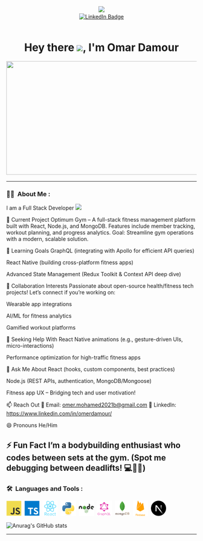 <div id="header" align="center">
  <img src="https://media.giphy.com/media/v1.Y2lkPTc5MGI3NjExcDk1bWx2eXQ2d3J0Z3JmZ2J6dGQ1aGJ5Y2JtNnR6eG1hdmR5ZyZlcD12MV9pbnRlcm5hbF9naWZfYnlfaWQmY3Q9Zw/hULJ3jWnhNxQA/giphy.gif" width="100"/>
</div>
<div id="badges" align="center">
  <a href="https://linkedin.com/in/omerdamour">
    <img src="https://img.shields.io/badge/LinkedIn-blue?style=for-the-badge&logo=linkedin&logoColor=white" alt="LinkedIn Badge"/>
  </a>
</div>
<div align="center">
  <img src="[https://komarev.com/ghpvc/?username=your-username&style=flat-square&color=blue](https://camo.githubusercontent.com/1a8f914ab6e60fde4c3996148833d775d872755bda03573e4953a89717b00b45/68747470733a2f2f6b6f6d617265762e636f6d2f67687076632f3f757365726e616d653d4461726b2d446576656c6f7065723933267374796c653d666c61742d73717561726526636f6c6f723d626c7565)" alt=""/>
</div>
<h1 align="center">Hey there <img src="https://media.giphy.com/media/hvRJCLFzcasrR4ia7z/giphy.gif" width="40">, I'm Omar Damour</h1>
<p align="center">
</p>
<div align="center">
  <img src="https://media.giphy.com/media/L1R1tvI9svkIWwpVYr/giphy.gif" width="600" height="300"/>
</div>

---

### :man_technologist: &nbsp;About Me :

I am a Full Stack Developer <img src="https://media.giphy.com/media/WUlplcMpOCEmTGBtBW/giphy.gif" width="30">

🔭 Current Project
Optimum Gym – A full-stack fitness management platform built with React, Node.js, and MongoDB. Features include member tracking, workout planning, and progress analytics. Goal: Streamline gym operations with a modern, scalable solution.

🌱 Learning Goals
GraphQL (integrating with Apollo for efficient API queries)

React Native (building cross-platform fitness apps)

Advanced State Management (Redux Toolkit & Context API deep dive)

👯 Collaboration Interests
Passionate about open-source health/fitness tech projects! Let’s connect if you’re working on:

Wearable app integrations

AI/ML for fitness analytics

Gamified workout platforms

🤝 Seeking Help With
React Native animations (e.g., gesture-driven UIs, micro-interactions)

Performance optimization for high-traffic fitness apps

💬 Ask Me About
React (hooks, custom components, best practices)

Node.js (REST APIs, authentication, MongoDB/Mongoose)

Fitness app UX – Bridging tech and user motivation!

📫 Reach Out
📧 Email: omer.mohamed2021b@gmail.com
💼 LinkedIn: https://www.linkedin.com/in/omerdamour/

😄 Pronouns
He/Him

⚡ Fun Fact
I’m a bodybuilding enthusiast who codes between sets at the gym. (Spot me debugging between deadlifts! 💻🏋️‍♂️)
---

### 🛠 &nbsp;Languages and Tools :

<p>
<img src="https://github.com/devicons/devicon/blob/master/icons/javascript/javascript-original.svg" title="JavaScript" alt="JavaScript" width="40" height="40"/>&nbsp;
<img src="https://github.com/devicons/devicon/blob/master/icons/typescript/typescript-original.svg" title="TypeScript" alt="TypeScript" width="40" height="40"/>&nbsp;
<img src="https://github.com/devicons/devicon/blob/master/icons/react/react-original-wordmark.svg" title="React" alt="React" width="40" height="40"/>&nbsp;
<img src=" https://github.com/devicons/devicon/blob/master/icons/python/python-original.svg" title="Python" alt="Python" width="40" height="40"/>&nbsp;
<img src="https://github.com/devicons/devicon/blob/master/icons/nodejs/nodejs-original-wordmark.svg" title="NodeJS" alt="NodeJS" width="40" height="40"/>&nbsp;
<img src="https://github.com/devicons/devicon/blob/master/icons/graphql/graphql-plain-wordmark.svg" title="GraphQL" alt="GraphQL" width="40" height="40"/>&nbsp;
<img src="https://github.com/devicons/devicon/blob/master/icons/mongodb/mongodb-original-wordmark.svg" title="MongoDB" alt="MongoDB" width="40" height="40"/>&nbsp;
<img src="https://github.com/devicons/devicon/blob/master/icons/firebase/firebase-plain-wordmark.svg" title="Firebase" alt="Firebase" width="40" height="40"/>&nbsp;
  <img src="https://github.com/devicons/devicon/blob/master/icons/nextjs/nextjs-original.svg" title="NextJS" alt="NextJS" width="40" height="40"/>&nbsp;

</p>


![Anurag's GitHub stats](https://github-readme-stats.vercel.app/api?username=linkbroken&hide=contribs,prs)

---

